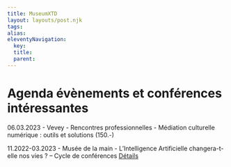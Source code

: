 ```yaml
---
title: MuseumXTD  
layout: layouts/post.njk  
tags: 
alias:
eleventyNavigation:
  key: 
  title:
  parent: 
---
```


# Agenda évènements et conférences intéressantes


06.03.2023 - Vevey - Rencontres professionnelles - Médiation culturelle numérique : outils et solutions (150.-)

11.2022-03.2023 - Musée de la main - L’Intelligence Artificielle changera-t-elle nos vies ? – Cycle de conférences
[Détails](https://dhcenter-unil-epfl.ch/en/event/lintelligence-artificielle-changera-t-elle-nos-vies-cycle-de-conferences/)

